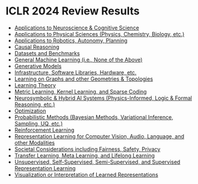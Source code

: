 # ICLR 2024 Review Results

- [Applications to Neuroscience & Cognitive Science](./applications_to_neuroscience_&_cognitive_science.md)
- [Applications to Physical Sciences (Physics, Chemistry, Biology, etc.)](./applications_to_physical_sciences_(physics,_chemistry,_biology,_etc.).md)
- [Applications to Robotics, Autonomy, Planning](./applications_to_robotics,_autonomy,_planning.md)
- [Causal Reasoning](./causal_reasoning.md)
- [Datasets and Benchmarks](./datasets_and_benchmarks.md)
- [General Machine Learning (i.e., None of the Above)](./general_machine_learning_(i.e.,_none_of_the_above).md)
- [Generative Models](./generative_models.md)
- [Infrastructure, Software Libraries, Hardware, etc.](./infrastructure,_software_libraries,_hardware,_etc..md)
- [Learning on Graphs and other Geometries & Topologies](./learning_on_graphs_and_other_geometries_&_topologies.md)
- [Learning Theory](./learning_theory.md)
- [Metric Learning, Kernel Learning, and Sparse Coding](./metric_learning,_kernel_learning,_and_sparse_coding.md)
- [Neurosymbolic & Hybrid AI Systems (Physics-Informed, Logic & Formal Reasoning, etc.)](./neurosymbolic_&_hybrid_ai_systems_(physics-informed,_logic_&_formal_reasoning,_etc.).md)
- [Optimization](./optimization.md)
- [Probabilistic Methods (Bayesian Methods, Variational Inference, Sampling, UQ, etc.)](./probabilistic_methods_(bayesian_methods,_variational_inference,_sampling,_uq,_etc.).md)
- [Reinforcement Learning](./reinforcement_learning.md)
- [Representation Learning for Computer Vision, Audio, Language, and other Modalities](./representation_learning_for_computer_vision,_audio,_language,_and_other_modalities.md)
- [Societal Considerations including Fairness, Safety, Privacy](./societal_considerations_including_fairness,_safety,_privacy.md)
- [Transfer Learning, Meta Learning, and Lifelong Learning](./transfer_learning,_meta_learning,_and_lifelong_learning.md)
- [Unsupervised, Self-Supervised, Semi-Supervised, and Supervised Representation Learning](./unsupervised,_self-supervised,_semi-supervised,_and_supervised_representation_learning.md)
- [Visualization or Interpretation of Learned Representations](./visualization_or_interpretation_of_learned_representations.md)
